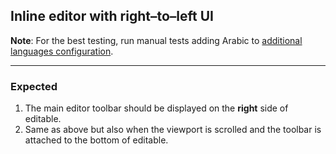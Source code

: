 ## Inline editor with right–to–left UI

**Note**: For the best testing, run manual tests adding Arabic to [additional languages configuration](https://ckeditor.com/docs/ckeditor5/latest/framework/guides/contributing/testing-environment.html#running-manual-tests).

---

### Expected

1. The main editor toolbar should be displayed on the **right** side of editable.
1. Same as above but also when the viewport is scrolled and the toolbar is attached to the bottom of editable.
